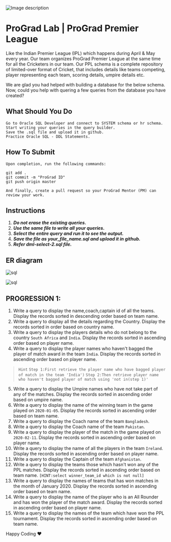 ![Image description](https://i1.faceprep.in/ProGrad/face-logo-resized.png)

# ProGrad Lab | ProGrad Premier League

Like the Indian Premier League (IPL) which happens during April & May every year. Our team organizes ProGrad Premier League at the same time for all the Cricketers in our team. Our PPL schema is a complete repository of limited-over format of Cricket, that includes details like teams competing, player representing each team, scoring details, umpire details etc.

We are glad you had helped with building a database for the below schema. Now, could you help with quering a few queries from the database you have created?


## What Should You Do
```
Go to Oracle SQL Developer and connect to SYSTEM schema or hr schema.
Start writing your queries in the query builder.
Save the .sql file and upload it in github.
Practice Oracle SQL - DDL Statements.
```

## How To Submit
```
Upon completion, run the following commands:

git add .
git commit -m "ProGrad ID"
git push origin master

And finally, create a pull request so your ProGrad Mentor (PM) can review your work.
```

## Instructions

1. ***Do not erase the existing queries.***
2. ***Use the same file to write all your queries.***
3. ***Select the entire query and run it to see the output.***
4. ***Save the file as your_file_name.sql and upload it in github.***
5. ***Refer dml-select-2.sql file.*** 

## ER diagram

![sql](https://i1.faceprep.in/ProGrad/sql-ddl-lab2.png)

![sql](https://i1.faceprep.in/ProGrad/sql-ddl-lab1-instructions.png)


## PROGRESSION 1:


1. Write a query to display the name,coach,captain id of all the teams. Display the records sorted in descending order based on team name.
2. Write a query to display all the details regarding the Country. Display the records sorted in order based on country name.
3. Write a query to display the players details who do not belong to the country `South Africa` and `India`. Display the records sorted in ascending order based on player name.
4. Write a query to display the player names who haven't bagged the player of match award in the team `India`. Display the records sorted in ascending order based on player name.<br/>
>
>    `Hint`
>    `Step 1:First retrieve the player name who have bagged player of match in the team 'India')`
>    `Step 2:Then retrieve player name who haven't bagged player of match using 'not in(step 1)'`

5. Write a query to display the Umpire names who have not take part of any of the matches. Display the records sorted in ascending order based on umpire name.
6. Write a query to display the name of the winning team in the game played on `2020-01-05`. Display the records sorted in ascending order based on team name.
7. Write a query to display the Coach name of the team `Bangladesh`.
8. Write a query to display the Coach name of the team `Pakistan`.
9. Write a query to display the player of the match in the game played on `2020-02-11`. Display the records sorted in ascending order based on player name.
10. Write a query to display the name of all the players in the team `Ireland`. Display the records sorted in ascending order based on player name.
11. Write a query to display the Captain of the team `Afghanistan`.
12. Write a query to display the teams those which hasn't won any of the PPL matches. Display the records sorted in ascending order based on team name. `[HINT:select winner_team_id which is not null]`
13. Write a query to display the names of teams that has won matches in the month of January 2020. Display the records sorted in ascending order based on team name.
14. Write a query to display the name of the player who is an All Rounder and has won the player of the match award. Display the records sorted in ascending order based on player name.
15. Write a query to display the names of the team which have won the PPL tournament. Display the records sorted in ascending order based on team name.

Happy Coding ❤️
